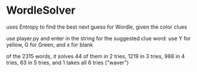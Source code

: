 # WordleSolver
uses Entropy to find the best next guess for Wordle, given the color clues

use player.py and enter in the string for the suggested clue word: use Y for yellow, G for Green, and x for blank

of the 2315 words, it solves 44 of them in 2 tries, 1219 in 3 tries, 988 in 4 tries, 63 in 5 tries, and 1 takes all 6 tries ("waver")
